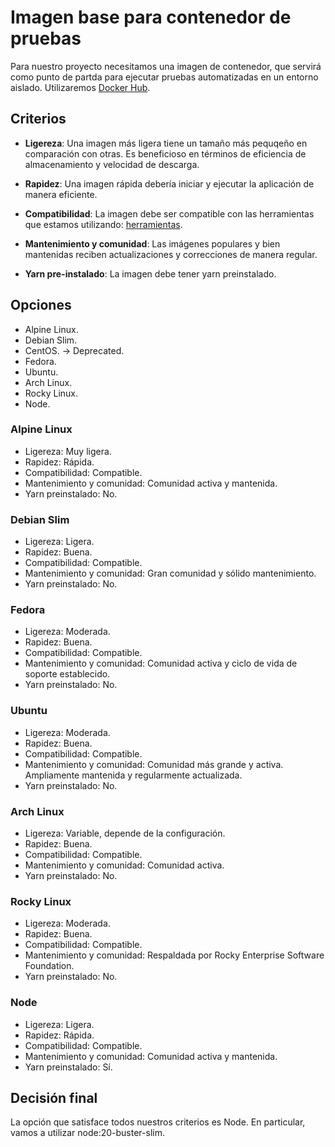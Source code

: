 # Imagen base para contenedor de pruebas
Para nuestro proyecto necesitamos una imagen de contenedor, que servirá como
punto de partda para ejecutar pruebas automatizadas en un entorno aislado.
Utilizaremos [Docker Hub](https://hub.docker.com).

## Criterios
- **Ligereza**: Una imagen más ligera tiene un tamaño más pequqeño en
comparación con otras. Es beneficioso en términos de eficiencia de
almacenamiento y velocidad de descarga.

- **Rapidez**: Una imagen rápida debería iniciar y ejecutar la aplicación de
manera eficiente.

- **Compatibilidad**: La imagen debe ser compatible con las herramientas que
estamos utilizando: [herramientas](./herramientas_test.md).

- **Mantenimiento y comunidad**: Las imágenes populares y bien mantenidas
reciben actualizaciones y correcciones de manera regular.

- **Yarn pre-instalado**: La imagen debe tener yarn preinstalado.

## Opciones
- Alpine Linux.
- Debian Slim.
- CentOS. -> Deprecated.
- Fedora.
- Ubuntu.
- Arch Linux.
- Rocky Linux.
- Node.

### Alpine Linux
- Ligereza: Muy ligera.
- Rapidez: Rápida.
- Compatibilidad: Compatible.
- Mantenimiento y comunidad: Comunidad activa y mantenida.
- Yarn preinstalado: No.

### Debian Slim
- Ligereza: Ligera.
- Rapidez: Buena.
- Compatibilidad: Compatible.
- Mantenimiento y comunidad: Gran comunidad y sólido mantenimiento.
- Yarn preinstalado: No.

### Fedora
- Ligereza: Moderada.
- Rapidez: Buena.
- Compatibilidad: Compatible.
- Mantenimiento y comunidad: Comunidad activa y ciclo de vida de soporte
establecido.
- Yarn preinstalado: No.

### Ubuntu
- Ligereza: Moderada.
- Rapidez: Buena.
- Compatibilidad: Compatible.
- Mantenimiento y comunidad: Comunidad más grande y activa. Ampliamente
mantenida y regularmente actualizada.
- Yarn preinstalado: No.

### Arch Linux
- Ligereza: Variable, depende de la configuración.
- Rapidez: Buena.
- Compatibilidad: Compatible.
- Mantenimiento y comunidad: Comunidad activa.
- Yarn preinstalado: No.

### Rocky Linux
- Ligereza: Moderada.
- Rapidez: Buena.
- Compatibilidad: Compatible.
- Mantenimiento y comunidad: Respaldada por Rocky Enterprise Software
Foundation.
- Yarn preinstalado: No.

### Node
- Ligereza: Ligera.
- Rapidez: Rápida.
- Compatibilidad: Compatible.
- Mantenimiento y comunidad: Comunidad activa y mantenida.
- Yarn preinstalado: Sí.


## Decisión final
La opción que satisface todos nuestros criterios es Node. En particular,
vamos a utilizar node:20-buster-slim.